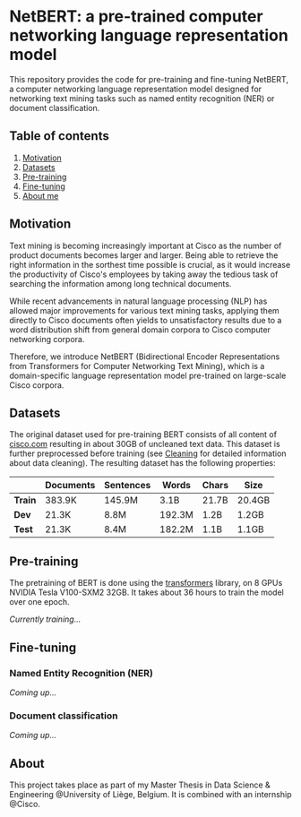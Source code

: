 # NetBERT: a pre-trained computer networking language representation model

This repository provides the code for pre-training and fine-tuning NetBERT, a computer networking language representation model designed for networking text mining tasks such as named entity recognition (NER) or document classification. 

## Table of contents
1. [Motivation](#motivation)
2. [Datasets](#datasets)
3. [Pre-training](#pretraining)
4. [Fine-tuning](#finetuning)
5. [About me](#about)

## Motivation <a name="intro"></a>
Text mining is becoming increasingly important at Cisco as the number of product documents becomes larger and larger. Being able to retrieve the right information in the sorthest time possible is crucial, as it would increase the productivity of Cisco's employees by taking away the tedious task of searching the information among long technical documents.

While recent advancements in natural language processing (NLP) has allowed major improvements for various text mining tasks, applying them directly to Cisco documents often yields to unsatisfactory results due to a word distribution shift from general domain corpora to Cisco computer networking corpora. 

Therefore, we introduce NetBERT (Bidirectional Encoder Representations from Transformers for Computer Networking Text Mining), which is a domain-specific language representation model pre-trained on large-scale Cisco corpora.


## Datasets <a name="datasets"></a>
The original dataset used for pre-training BERT consists of all content of [cisco.com](https://www.cisco.com/) resulting in about 30GB of uncleaned text data. This dataset is further preprocessed before training (see [Cleaning](./Code/Cleaning/README.md) for detailed information about data cleaning). The resulting dataset has the following properties:

|         | Documents  | Sentences  | Words   | Chars | Size   |
|---------|------------|------------|-------- |-------|--------|
|**Train**| 383.9K     | 145.9M     | 3.1B    | 21.7B | 20.4GB |
|**Dev**  | 21.3K      | 8.8M       | 192.3M  | 1.2B  | 1.2GB  |
|**Test** | 21.3K      | 8.4M       | 182.2M  | 1.1B  | 1.1GB  |


## Pre-training <a name="pretraining"></a>
The pretraining of BERT is done using the [transformers](https://github.com/huggingface/transformers) library, on 8 GPUs NVIDIA Tesla V100-SXM2 32GB. It takes about 36 hours to train the model over one epoch.

*Currently training...*


## Fine-tuning <a name="pretraining"></a>

### Named Entity Recognition (NER)
*Coming up...*

### Document classification
*Coming up...*

## About <a name="about"></a>
This project takes place as part of my Master Thesis in Data Science & Engineering @University of Liège, Belgium. It is combined with an internship @Cisco.
